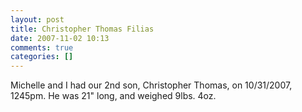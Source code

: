 ```yaml
---
layout: post
title: Christopher Thomas Filias
date: 2007-11-02 10:13
comments: true
categories: []
---
```

Michelle and I had our 2nd son, Christopher Thomas, on 10/31/2007, 1245pm. He was 21" long, and weighed 9lbs. 4oz.
